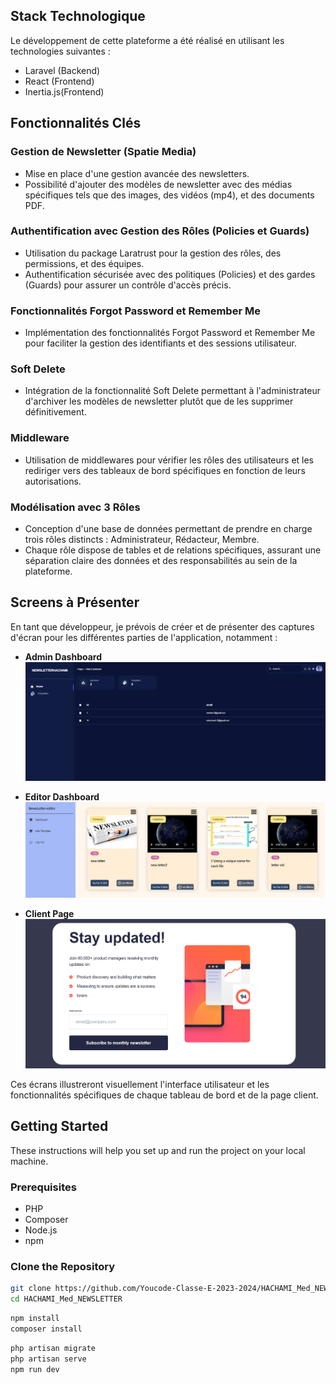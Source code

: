 
## Stack Technologique

Le développement de cette plateforme a été réalisé en utilisant les technologies suivantes :
- Laravel (Backend)
- React (Frontend)
- Inertia.js(Frontend)

## Fonctionnalités Clés

### Gestion de Newsletter (Spatie Media)

- Mise en place d'une gestion avancée des newsletters.
- Possibilité d'ajouter des modèles de newsletter avec des médias spécifiques tels que des images, des vidéos (mp4), et des documents PDF.

### Authentification avec Gestion des Rôles (Policies et Guards)

- Utilisation du package Laratrust pour la gestion des rôles, des permissions, et des équipes.
- Authentification sécurisée avec des politiques (Policies) et des gardes (Guards) pour assurer un contrôle d'accès précis.

### Fonctionnalités Forgot Password et Remember Me

- Implémentation des fonctionnalités Forgot Password et Remember Me pour faciliter la gestion des identifiants et des sessions utilisateur.

### Soft Delete

- Intégration de la fonctionnalité Soft Delete permettant à l'administrateur d'archiver les modèles de newsletter plutôt que de les supprimer définitivement.

### Middleware

- Utilisation de middlewares pour vérifier les rôles des utilisateurs et les rediriger vers des tableaux de bord spécifiques en fonction de leurs autorisations.

### Modélisation avec 3 Rôles

- Conception d'une base de données permettant de prendre en charge trois rôles distincts : Administrateur, Rédacteur, Membre.
- Chaque rôle dispose de tables et de relations spécifiques, assurant une séparation claire des données et des responsabilités au sein de la plateforme.

## Screens à Présenter

En tant que développeur, je prévois de créer et de présenter des captures d'écran pour les différentes parties de l'application, notamment :
- **Admin Dashboard**
  ![Admin Dashboard](./Docs/admin_dash.png)


- **Editor Dashboard**
  ![editor Dashboard](./Docs/editor_dash.png)

- **Client Page**
  ![client page](./Docs/client.png)


Ces écrans illustreront visuellement l'interface utilisateur et les fonctionnalités spécifiques de chaque tableau de bord et de la page client.

## Getting Started

These instructions will help you set up and run the project on your local machine.

### Prerequisites

- PHP
- Composer
- Node.js
- npm

### Clone the Repository

```bash
git clone https://github.com/Youcode-Classe-E-2023-2024/HACHAMI_Med_NEWSLETTER.git
cd HACHAMI_Med_NEWSLETTER
```
```bash
npm install
composer install
```
```bash
php artisan migrate
php artisan serve
npm run dev
```


